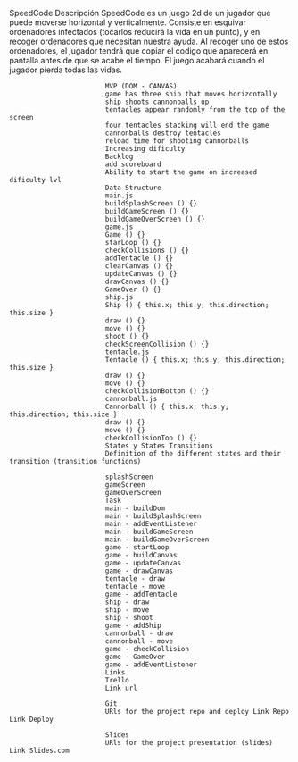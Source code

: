 SpeedCode
Descripción
SpeedCode es un juego 2d de un jugador que puede moverse horizontal y verticalmente.
Consiste en esquivar ordenadores infectados (tocarlos reducirá la vida en un punto),
y en recoger ordenadores que necesitan nuestra ayuda. Al recoger uno de estos ordenadores,
el jugador tendrá que copiar el codigo que aparecerá en pantalla antes de que se acabe el
tiempo. El juego acabará cuando el jugador pierda todas las vidas.

                            MVP (DOM - CANVAS)
                            game has three ship that moves horizontally
                            ship shoots cannonballs up
                            tentacles appear randomly from the top of the screen
                            four tentacles stacking will end the game
                            cannonballs destroy tentacles
                            reload time for shooting cannonballs
                            Increasing dificulty
                            Backlog
                            add scoreboard
                            Ability to start the game on increased dificulty lvl
                            Data Structure
                            main.js
                            buildSplashScreen () {}
                            buildGameScreen () {}
                            buildGameOverScreen () {}
                            game.js
                            Game () {}
                            starLoop () {}
                            checkCollisions () {}
                            addTentacle () {}
                            clearCanvas () {}
                            updateCanvas () {}
                            drawCanvas () {}
                            GameOver () {}
                            ship.js
                            Ship () { this.x; this.y; this.direction; this.size }
                            draw () {}
                            move () {}
                            shoot () {}
                            checkScreenCollision () {}
                            tentacle.js
                            Tentacle () { this.x; this.y; this.direction; this.size }
                            draw () {}
                            move () {}
                            checkCollisionBotton () {}
                            cannonball.js
                            Cannonball () { this.x; this.y; this.direction; this.size }
                            draw () {}
                            move () {}
                            checkCollisionTop () {}
                            States y States Transitions
                            Definition of the different states and their transition (transition functions)

                            splashScreen
                            gameScreen
                            gameOverScreen
                            Task
                            main - buildDom
                            main - buildSplashScreen
                            main - addEventListener
                            main - buildGameScreen
                            main - buildGameOverScreen
                            game - startLoop
                            game - buildCanvas
                            game - updateCanvas
                            game - drawCanvas
                            tentacle - draw
                            tentacle - move
                            game - addTentacle
                            ship - draw
                            ship - move
                            ship - shoot
                            game - addShip
                            cannonball - draw
                            cannonball - move
                            game - checkCollision
                            game - GameOver
                            game - addEventListener
                            Links
                            Trello
                            Link url

                            Git
                            URls for the project repo and deploy Link Repo Link Deploy

                            Slides
                            URls for the project presentation (slides) Link Slides.com